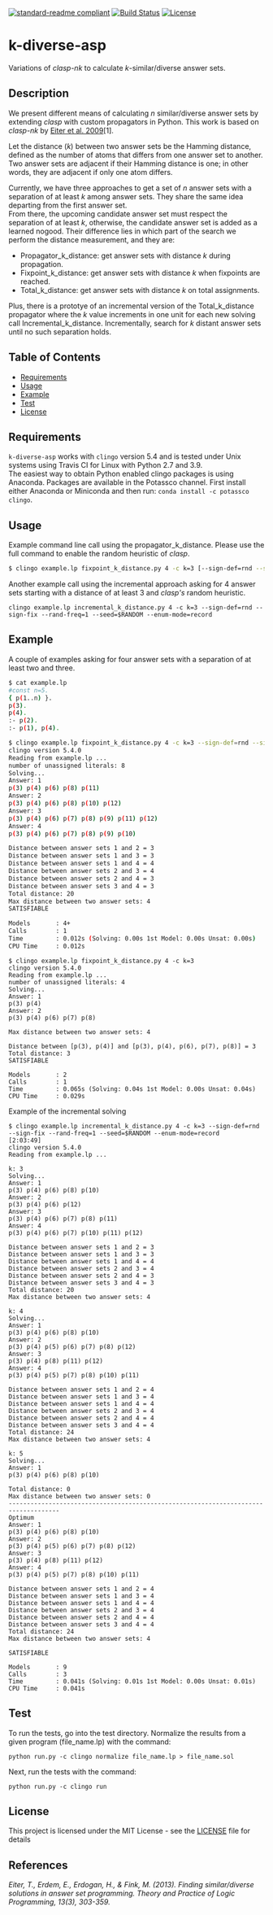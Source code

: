 [![standard-readme compliant](https://img.shields.io/badge/readme%20style-standard-brightgreen.svg?style=flat-square)](https://github.com/flavioeverardo/k-diverse-asp)
[![Build Status](https://travis-ci.com/flavioeverardo/k-diverse-asp.svg?branch=master)](https://travis-ci.com/flavioeverardo/k-diverse-asp)
[![License](http://img.shields.io/:license-mit-blue.svg)](http://doge.mit-license.org)

# k-diverse-asp
Variations of *clasp-nk* to calculate *k*-similar/diverse answer sets.

## Description

We present different means of calculating *n* similar/diverse answer sets by extending *clasp* with custom propagators in Python. This work is based on *clasp-nk* by [Eiter et al. 2009](https://arxiv.org/abs/1108.3260)[1].</br>

Let the distance (*k*) between two answer sets be the Hamming distance, defined as the number of atoms that differs from one answer set to another. Two answer sets are adjacent if their Hamming distance is one; in other words, they are adjacent if only one atom differs. </br>

Currently, we have three approaches to get a set of *n* answer sets with a separation of at least *k* among answer sets. 
They share the same idea departing from the first answer set.</br>
From there, the upcoming candidate answer set must respect the separation of at least *k*, otherwise, the candidate answer set is added as a learned nogood. Their difference lies in which part of the search we perform the distance measurement, and they are:</br>

- Propagator_k_distance: get answer sets with distance *k* during propagation. </br>
- Fixpoint_k_distance: get answer sets with distance *k* when fixpoints are reached.</br>
- Total_k_distance: get answer sets with distance *k* on total assignments.</br>

Plus, there is a prototye of an incremental version of the Total_k_distance propagator where the *k* value increments in one unit for each new solving call
Incremental_k_distance. Incrementally, search for *k* distant answer sets until no such separation holds.</br>

## Table of Contents

- [Requirements](#requirements)
- [Usage](#usage)
- [Example](#example)
- [Test](#test)
- [License](#license)

## Requirements
`k-diverse-asp` works with `clingo` version 5.4
and is tested under Unix systems using Travis CI for Linux with Python 2.7 and 3.9. </br>
The easiest way to obtain Python enabled clingo packages is using Anaconda.
Packages are available in the Potassco channel.
First install either Anaconda or Miniconda and then run: `conda install -c potassco clingo`.

## Usage
Example command line call using the propagator_k_distance. Please use the full command to enable the random heuristic of *clasp*.
```bash
$ clingo example.lp fixpoint_k_distance.py 4 -c k=3 [--sign-def=rnd --sign-fix --rand-freq=1 --seed=$RANDOM --enum-mode=record]
```
Another example call using the incremental approach asking for 4 answer sets starting with a distance of at least 3 and *clasp's* random heuristic.
```
clingo example.lp incremental_k_distance.py 4 -c k=3 --sign-def=rnd --sign-fix --rand-freq=1 --seed=$RANDOM --enum-mode=record
```

## Example

A couple of examples asking for four answer sets with a separation of at least two and three.
```bash
$ cat example.lp 
#const n=5.
{ p(1..n) }.
p(3).
p(4).
:- p(2).
:- p(1), p(4).

$ clingo example.lp fixpoint_k_distance.py 4 -c k=3 --sign-def=rnd --sign-fix --rand-freq=1 --seed=$RANDOM --enum-mode=record                                  [1:54:05]
clingo version 5.4.0
Reading from example.lp ...
number of unassigned literals: 8
Solving...
Answer: 1
p(3) p(4) p(6) p(8) p(11)
Answer: 2
p(3) p(4) p(6) p(8) p(10) p(12)
Answer: 3
p(3) p(4) p(6) p(7) p(8) p(9) p(11) p(12)
Answer: 4
p(3) p(4) p(6) p(7) p(8) p(9) p(10)

Distance between answer sets 1 and 2 = 3
Distance between answer sets 1 and 3 = 3
Distance between answer sets 1 and 4 = 4
Distance between answer sets 2 and 3 = 4
Distance between answer sets 2 and 4 = 3
Distance between answer sets 3 and 4 = 3
Total distance: 20
Max distance between two answer sets: 4
SATISFIABLE

Models       : 4+
Calls        : 1
Time         : 0.012s (Solving: 0.00s 1st Model: 0.00s Unsat: 0.00s)
CPU Time     : 0.012s

```

```
$ clingo example.lp fixpoint_k_distance.py 4 -c k=3
clingo version 5.4.0
Reading from example.lp ...
number of unassigned literals: 4
Solving...
Answer: 1
p(3) p(4)
Answer: 2
p(3) p(4) p(6) p(7) p(8)

Max distance between two answer sets: 4

Distance between [p(3), p(4)] and [p(3), p(4), p(6), p(7), p(8)] = 3
Total distance: 3
SATISFIABLE

Models       : 2
Calls        : 1
Time         : 0.065s (Solving: 0.04s 1st Model: 0.00s Unsat: 0.04s)
CPU Time     : 0.029s
```

Example of the incremental solving
```
$ clingo example.lp incremental_k_distance.py 4 -c k=3 --sign-def=rnd --sign-fix --rand-freq=1 --seed=$RANDOM --enum-mode=record                               [2:03:49]
clingo version 5.4.0
Reading from example.lp ...

k: 3
Solving...
Answer: 1
p(3) p(4) p(6) p(8) p(10)
Answer: 2
p(3) p(4) p(6) p(12)
Answer: 3
p(3) p(4) p(6) p(7) p(8) p(11)
Answer: 4
p(3) p(4) p(6) p(7) p(10) p(11) p(12)

Distance between answer sets 1 and 2 = 3
Distance between answer sets 1 and 3 = 3
Distance between answer sets 1 and 4 = 4
Distance between answer sets 2 and 3 = 4
Distance between answer sets 2 and 4 = 3
Distance between answer sets 3 and 4 = 3
Total distance: 20
Max distance between two answer sets: 4

k: 4
Solving...
Answer: 1
p(3) p(4) p(6) p(8) p(10)
Answer: 2
p(3) p(4) p(5) p(6) p(7) p(8) p(12)
Answer: 3
p(3) p(4) p(8) p(11) p(12)
Answer: 4
p(3) p(4) p(5) p(7) p(8) p(10) p(11)

Distance between answer sets 1 and 2 = 4
Distance between answer sets 1 and 3 = 4
Distance between answer sets 1 and 4 = 4
Distance between answer sets 2 and 3 = 4
Distance between answer sets 2 and 4 = 4
Distance between answer sets 3 and 4 = 4
Total distance: 24
Max distance between two answer sets: 4

k: 5
Solving...
Answer: 1
p(3) p(4) p(6) p(8) p(10)

Total distance: 0
Max distance between two answer sets: 0
------------------------------------------------------------------------------------
Optimum
Answer: 1
p(3) p(4) p(6) p(8) p(10)
Answer: 2
p(3) p(4) p(5) p(6) p(7) p(8) p(12)
Answer: 3
p(3) p(4) p(8) p(11) p(12)
Answer: 4
p(3) p(4) p(5) p(7) p(8) p(10) p(11)

Distance between answer sets 1 and 2 = 4
Distance between answer sets 1 and 3 = 4
Distance between answer sets 1 and 4 = 4
Distance between answer sets 2 and 3 = 4
Distance between answer sets 2 and 4 = 4
Distance between answer sets 3 and 4 = 4
Total distance: 24
Max distance between two answer sets: 4

SATISFIABLE

Models       : 9
Calls        : 3
Time         : 0.041s (Solving: 0.01s 1st Model: 0.00s Unsat: 0.01s)
CPU Time     : 0.041s

```

## Test

To run the tests, go into the test directory. Normalize the results from a given program (file_name.lp) with the command:
```
python run.py -c clingo normalize file_name.lp > file_name.sol
```
Next, run the tests with the command:
```
python run.py -c clingo run
```

## License

This project is licensed under the MIT License - see the [LICENSE](LICENSE) file for details

## References
*Eiter, T., Erdem, E., Erdogan, H., & Fink, M. (2013). Finding similar/diverse solutions in answer set programming. Theory and Practice of Logic Programming, 13(3), 303-359.*</br>
